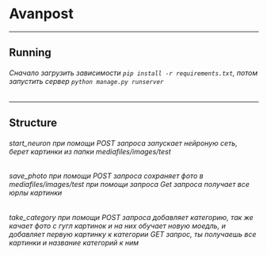 # Avanpost
---
## Running
###### Сначало загрузить зависимости ```pip install -r requirements.txt```, потом запустить сервер ```python manage.py runserver```
---
## Structure
###### start_neuron при помощи POST запроса запускает нейроную сеть, берет картинки из папки mediafiles/images/test
###### save_photo при помощи POST запроса сохраняет фото в mediafiles/images/test при помощи запроса Get запроса получает все юрлы картинки  
###### take_category при помощи POST запроса добавляет категорию, так же качает фото с гугл картинок и на них обучает новую моедль, и добавляет первую картинку к категории GET запрос, ты получаешь все картинки и название категорий к ним
